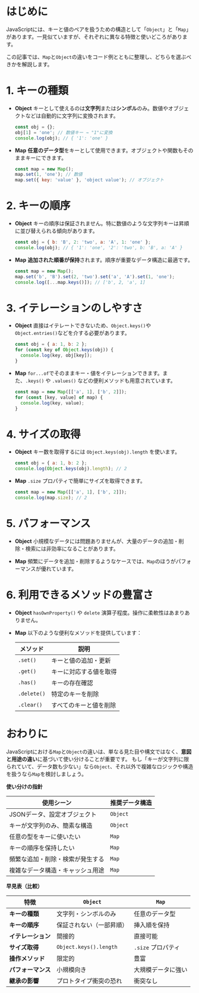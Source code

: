 # はじめに

JavaScriptには、キーと値のペアを扱うための構造として「`Object`」と「`Map`」があります。一見似ていますが、それぞれに異なる特徴と使いどころがあります。

この記事では、`Map`と`Object`の違いをコード例とともに整理し、どちらを選ぶべきかを解説します。

# 1. キーの種類

* **Object**
  キーとして使えるのは**文字列**または**シンボル**のみ。数値やオブジェクトなどは自動的に文字列に変換されます。

  ```js
  const obj = {};
  obj[1] = 'one'; // 数値キー → "1"に変換
  console.log(obj); // { '1': 'one' }
  ```

* **Map**
  **任意のデータ型**をキーとして使用できます。オブジェクトや関数もそのままキーにできます。

  ```js
  const map = new Map();
  map.set(1, 'one'); // 数値
  map.set({ key: 'value' }, 'object value'); // オブジェクト
  ```

# 2. キーの順序

* **Object**
  キーの順序は保証されません。特に数値のような文字列キーは昇順に並び替えられる傾向があります。

  ```js
  const obj = { b: 'B', 2: 'two', a: 'A', 1: 'one' };
  console.log(obj); // { '1': 'one', '2': 'two', b: 'B', a: 'A' }
  ```

* **Map**
  **追加された順番が保持**されます。順序が重要なデータ構造に最適です。

  ```js
  const map = new Map();
  map.set('b', 'B').set(2, 'two').set('a', 'A').set(1, 'one');
  console.log([...map.keys()]); // ['b', 2, 'a', 1]
  ```

# 3. イテレーションのしやすさ

* **Object**
  直接はイテレートできないため、`Object.keys()`や`Object.entries()`などを介する必要があります。

  ```js
  const obj = { a: 1, b: 2 };
  for (const key of Object.keys(obj)) {
    console.log(key, obj[key]);
  }
  ```

* **Map**
  `for...of`でそのままキー・値をイテレーションできます。また、`.keys()` や `.values()` などの便利メソッドも用意されています。

  ```js
  const map = new Map([['a', 1], ['b', 2]]);
  for (const [key, value] of map) {
    console.log(key, value);
  }
  ```

# 4. サイズの取得

* **Object**
  キー数を取得するには `Object.keys(obj).length` を使います。

  ```js
  const obj = { a: 1, b: 2 };
  console.log(Object.keys(obj).length); // 2
  ```

* **Map**
  `.size` プロパティで簡単にサイズを取得できます。

  ```js
  const map = new Map([['a', 1], ['b', 2]]);
  console.log(map.size); // 2
  ```

# 5. パフォーマンス

* **Object**
  小規模なデータには問題ありませんが、大量のデータの追加・削除・検索には非効率になることがあります。

* **Map**
  頻繁にデータを追加・削除するようなケースでは、`Map`のほうがパフォーマンスが優れています。

# 6. 利用できるメソッドの豊富さ

* **Object**
  `hasOwnProperty()` や `delete` 演算子程度。操作に柔軟性はあまりありません。

* **Map**
  以下のような便利なメソッドを提供しています：

  | メソッド        | 説明          |
  | ----------- | ----------- |
  | `.set()`    | キーと値の追加・更新  |
  | `.get()`    | キーに対応する値を取得 |
  | `.has()`    | キーの存在確認     |
  | `.delete()` | 特定のキーを削除    |
  | `.clear()`  | すべてのキーと値を削除 |

# おわりに

JavaScriptにおける`Map`と`Object`の違いは、単なる見た目や構文ではなく、**意図と用途の違い**に基づいて使い分けることが重要です。
もし「キーが文字列に限られていて、データ数も少ない」なら`Object`、それ以外で複雑なロジックや構造を扱うなら`Map`を検討しましょう。

**使い分けの指針**

| 使用シーン            | 推奨データ構造  |
| ---------------- | -------- |
| JSONデータ、設定オブジェクト | `Object` |
| キーが文字列のみ、簡素な構造   | `Object` |
| 任意の型をキーに使いたい     | `Map`    |
| キーの順序を保持したい      | `Map`    |
| 頻繁な追加・削除・検索が発生する | `Map`    |
| 複雑なデータ構造・キャッシュ用途 | `Map`    |

**早見表（比較）**

| 特徴          | `Object`               | `Map`         |
| ----------- | ---------------------- | ------------- |
| **キーの種類**   | 文字列・シンボルのみ             | 任意のデータ型       |
| **キーの順序**   | 保証されない（一部昇順）           | 挿入順を保持        |
| **イテレーション** | 間接的                    | 直接可能          |
| **サイズ取得**   | `Object.keys().length` | `.size` プロパティ |
| **操作メソッド**  | 限定的                    | 豊富            |
| **パフォーマンス** | 小規模向き                  | 大規模データに強い     |
| **継承の影響**   | プロトタイプ衝突の恐れ            | 衝突なし          |